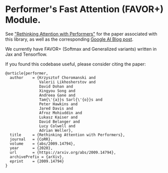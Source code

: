 # Performer's Fast Attention (FAVOR+) Module.

See ["Rethinking Attention with Performers"](https://arxiv.org/abs/2009.14794) for the paper associated with this library, as well as the corresponding [Google AI Blog post](https://ai.googleblog.com/2020/10/rethinking-attention-with-performers.html).

We currently have FAVOR+ (Softmax and Generalized variants) written in Jax and Tensorflow.

If you found this codebase useful, please consider citing the paper:

```
@article{performer,
  author    = {Krzysztof Choromanski and
               Valerii Likhosherstov and
               David Dohan and
               Xingyou Song and
               Andreea Gane and
               Tam{\'{a}}s Sarl{\'{o}}s and
               Peter Hawkins and
               Jared Davis and
               Afroz Mohiuddin and
               Lukasz Kaiser and
               David Belanger and
               Lucy Colwell and
               Adrian Weller},
  title     = {Rethinking Attention with Performers},
  journal   = {CoRR},
  volume    = {abs/2009.14794},
  year      = {2020},
  url       = {https://arxiv.org/abs/2009.14794},
  archivePrefix = {arXiv},
  eprint    = {2009.14794}
}
```

